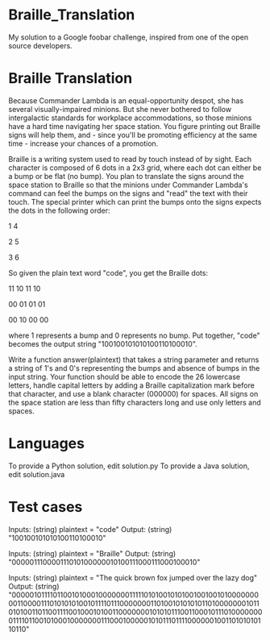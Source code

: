 # Braille_Translation

My solution to a Google foobar challenge, inspired from one of the open source developers.

Braille Translation
===================

Because Commander Lambda is an equal-opportunity despot, she has several visually-impaired minions. But she never bothered to follow intergalactic standards for workplace accommodations, so those minions have a hard time navigating her space station. You figure printing out Braille signs will help them, and - since you'll be promoting efficiency at the same time - increase your chances of a promotion. 

Braille is a writing system used to read by touch instead of by sight. Each character is composed of 6 dots in a 2x3 grid, where each dot can either be a bump or be flat (no bump). You plan to translate the signs around the space station to Braille so that the minions under Commander Lambda's command can feel the bumps on the signs and "read" the text with their touch. The special printer which can print the bumps onto the signs expects the dots in the following order:

1 4

2 5

3 6

So given the plain text word "code", you get the Braille dots:

11 10 11 10

00 01 01 01

00 10 00 00

where 1 represents a bump and 0 represents no bump.  Put together, "code" becomes the output string "100100101010100110100010".

Write a function answer(plaintext) that takes a string parameter and returns a string of 1's and 0's representing the bumps and absence of bumps in the input string. Your function should be able to encode the 26 lowercase letters, handle capital letters by adding a Braille capitalization mark before that character, and use a blank character (000000) for spaces. All signs on the space station are less than fifty characters long and use only letters and spaces.

Languages
=========

To provide a Python solution, edit solution.py
To provide a Java solution, edit solution.java

Test cases
==========

Inputs:
    (string) plaintext = "code"
Output:
    (string) "100100101010100110100010"

Inputs:
    (string) plaintext = "Braille"
Output:
    (string) "000001110000111010100000010100111000111000100010"

Inputs:
    (string) plaintext = "The quick brown fox jumped over the lazy dog"
Output:
    (string) "000001011110110010100010000000111110101001010100100100101000000000110000111010101010010111101110000000110100101010101101000000010110101001101100111100100010100110000000101010111001100010111010000000011110110010100010000000111000100000101011101111000000100110101010110110"